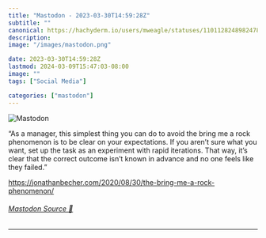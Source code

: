```yaml
---
title: "Mastodon - 2023-03-30T14:59:28Z"
subtitle: ""
canonical: https://hachyderm.io/users/mweagle/statuses/110112824898247855
description:
image: "/images/mastodon.png"

date: 2023-03-30T14:59:28Z
lastmod: 2024-03-09T15:47:03-08:00
image: ""
tags: ["Social Media"]

categories: ["mastodon"]
---
```

![Mastodon](/images/mastodon.png)

<p>“As a manager, this simplest thing you can do to avoid the bring me a rock phenomenon is to be clear on your expectations. If you aren’t sure what you want, set up the task as an experiment with rapid iterations. That way, it’s clear that the correct outcome isn’t known in advance and no one feels like they failed.”</p><p><a href="https://jonathanbecher.com/2020/08/30/the-bring-me-a-rock-phenomenon/" target="_blank" rel="nofollow noopener noreferrer" translate="no"><span class="invisible">https://</span><span class="ellipsis">jonathanbecher.com/2020/08/30/</span><span class="invisible">the-bring-me-a-rock-phenomenon/</span></a></p>


###### [Mastodon Source 🐘](https://hachyderm.io/@mweagle/110112824898247855)

___
